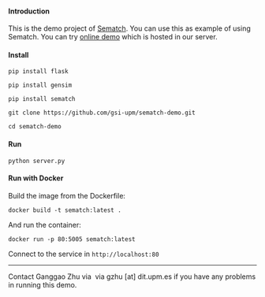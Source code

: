 #### Introduction

This is the demo project of [Sematch](https://github.com/gsi-upm/sematch). You can use this as example of using Sematch. You can try [online demo](http://sematch.cluster.gsi.dit.upm.es/) which is hosted in our server.

#### Install

```
pip install flask

pip install gensim

pip install sematch

git clone https://github.com/gsi-upm/sematch-demo.git

cd sematch-demo
```

#### Run

```
python server.py
```

#### Run with Docker

Build the image from the Dockerfile:
```
docker build -t sematch:latest .
```

And run the container:
```
docker run -p 80:5005 sematch:latest
```

Connect to the service in `http://localhost:80`

---


Contact Ganggao Zhu via  via gzhu [at] dit.upm.es if you have any problems in running this demo. 
